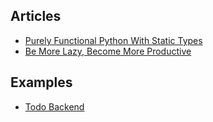 ## Articles
- [Purely Functional Python With Static Types](https://dev.to/suned/purely-functional-python-with-static-types-41mf)
- [Be More Lazy, Become More Productive](https://dev.to/suned/be-more-lazy-become-more-productive-2cnb)

## Examples
- [Todo Backend](https://github.com/suned/pfun-todo-backend/)
